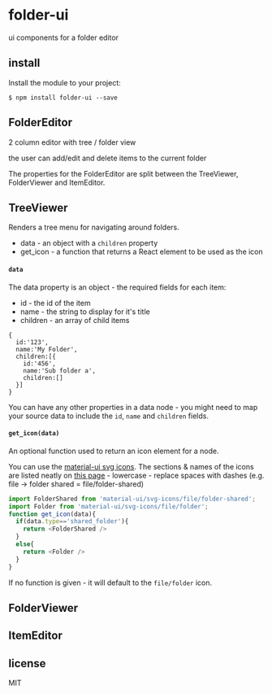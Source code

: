 folder-ui
=========

ui components for a folder editor

## install

Install the module to your project:

```
$ npm install folder-ui --save
```

## FolderEditor

2 column editor with tree / folder view

the user can add/edit and delete items to the current folder

The properties for the FolderEditor are split between the TreeViewer, FolderViewer and ItemEditor.

## TreeViewer

Renders a tree menu for navigating around folders.

 * data - an object with a `children` property
 * get_icon - a function that returns a React element to be used as the icon

#### `data`

The data property is an object - the required fields for each item:

 * id - the id of the item
 * name - the string to display for it's title
 * children - an array of child items

```javscript
{
  id:'123',
  name:'My Folder',
  children:[{
    id:'456',
    name:'Sub folder a',
    children:[]
  }]
}
```

You can have any other properties in a data node - you might need to map your source data to include the `id`, `name` and `children` fields.

#### `get_icon(data)`

An optional function used to return an icon element for a node.

You can use the [material-ui svg icons](http://www.material-ui.com/#/components/svg-icon).  The sections & names of the icons are listed neatly on [this page](https://design.google.com/icons/) - lowercase - replace spaces with dashes (e.g. file -> folder shared = file/folder-shared)

```javascript
import FolderShared from 'material-ui/svg-icons/file/folder-shared';
import Folder from 'material-ui/svg-icons/file/folder';
function get_icon(data){
  if(data.type=='shared_folder'){
    return <FolderShared />
  }
  else{
    return <Folder />
  }
}
```

If no function is given - it will default to the `file/folder` icon.

## FolderViewer

## ItemEditor

## license

MIT